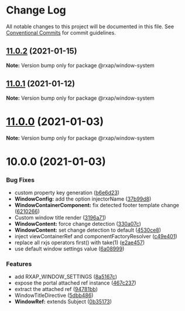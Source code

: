 # Change Log

All notable changes to this project will be documented in this file.
See [Conventional Commits](https://conventionalcommits.org) for commit guidelines.

## [11.0.2](https://gitlab.com/rxap/packages/compare/@rxap/window-system@11.0.1...@rxap/window-system@11.0.2) (2021-01-15)

**Note:** Version bump only for package @rxap/window-system





## [11.0.1](https://gitlab.com/rxap/packages/compare/@rxap/window-system@11.0.0...@rxap/window-system@11.0.1) (2021-01-12)

**Note:** Version bump only for package @rxap/window-system





# [11.0.0](https://gitlab.com/rxap/packages/compare/@rxap/window-system@10.0.0...@rxap/window-system@11.0.0) (2021-01-03)

**Note:** Version bump only for package @rxap/window-system





# 10.0.0 (2021-01-03)


### Bug Fixes

* custom property key generation ([b6e6d23](https://gitlab.com/rxap/packages/commit/b6e6d23215f0b35e0de2d35003b186a3d435b8e4))
* **WindowConfig:** add the option injectorName ([37b99d8](https://gitlab.com/rxap/packages/commit/37b99d8e0eddf5b78a676af221333d262b2fd1b5))
* **WindowContainerComponent:** fix detected footer template change ([6210266](https://gitlab.com/rxap/packages/commit/6210266e0c94de0adbba440a0b7934c712ed5bc5))
* Custom window title render ([3196a71](https://gitlab.com/rxap/packages/commit/3196a71e883090bfdd2e0c3f7ccf822eaf2e0b14))
* **WindowContent:** force change detection ([330a07c](https://gitlab.com/rxap/packages/commit/330a07c23512f512c4bd3aede269d5c3cc4877b1))
* **WindowContent:** set change detection to default ([4530ce8](https://gitlab.com/rxap/packages/commit/4530ce8fd9abe0109b979f3fef22329fb08b5485))
* inject viewContainerRef and componentFactoryResolver ([c49e401](https://gitlab.com/rxap/packages/commit/c49e40101bb8f0026033d9fcdc8f2c58c59fb00b))
* replace all rxjs operators first() with take(1) ([e2ae457](https://gitlab.com/rxap/packages/commit/e2ae45771c8b01f30fc1a00f962e067d610296b7))
* use default window settings value ([6a08999](https://gitlab.com/rxap/packages/commit/6a089999d50bb24181eed10fbd3eb4fc72a3e879))


### Features

* add RXAP_WINDOW_SETTINGS ([8a5167c](https://gitlab.com/rxap/packages/commit/8a5167c891d9838e9cebd4f19faa8261122e599c))
* expose the portal attached ref instance ([467c237](https://gitlab.com/rxap/packages/commit/467c237e399ccb9220c9583ed369df5e575094a3))
* extract the attached ref ([94781bb](https://gitlab.com/rxap/packages/commit/94781bb7c3af15384d17ca272a53ea2d49a548ae))
* WindowTitleDirective ([5dbb486](https://gitlab.com/rxap/packages/commit/5dbb486d8b836b5b4cb85b0d1b110d00b931b68a))
* **WindowRef:** extends Subject ([0b35173](https://gitlab.com/rxap/packages/commit/0b35173b35797a03b295facb448beb945cde35fb))
